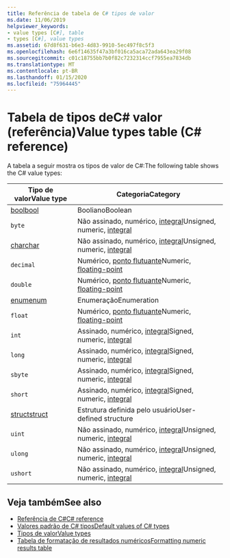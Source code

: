 ```yaml
---
title: Referência de tabela de C# tipos de valor
ms.date: 11/06/2019
helpviewer_keywords:
- value types [C#], table
- types [C#], value types
ms.assetid: 67d8f631-b6e3-4d83-9910-5ec497f8c5f3
ms.openlocfilehash: 6e6f14635f47a3bf016ca5aca72ada643ea29f08
ms.sourcegitcommit: c01c18755bb7b0f82c7232314ccf7955ea7834db
ms.translationtype: MT
ms.contentlocale: pt-BR
ms.lasthandoff: 01/15/2020
ms.locfileid: "75964445"
---
```

# <a name="value-types-table-c-reference"></a><span data-ttu-id="c044a-102">Tabela de tipos deC# valor (referência)</span><span class="sxs-lookup"><span data-stu-id="c044a-102">Value types table (C# reference)</span></span>

<span data-ttu-id="c044a-103">A tabela a seguir mostra os tipos de valor de C#:</span><span class="sxs-lookup"><span data-stu-id="c044a-103">The following table shows the C# value types:</span></span>

|<span data-ttu-id="c044a-104">Tipo de valor</span><span class="sxs-lookup"><span data-stu-id="c044a-104">Value type</span></span>|<span data-ttu-id="c044a-105">Categoria</span><span class="sxs-lookup"><span data-stu-id="c044a-105">Category</span></span>|
|----------------|--------------|
|[<span data-ttu-id="c044a-106">bool</span><span class="sxs-lookup"><span data-stu-id="c044a-106">bool</span></span>](../builtin-types/bool.md)|<span data-ttu-id="c044a-107">Booliano</span><span class="sxs-lookup"><span data-stu-id="c044a-107">Boolean</span></span>|
|`byte`|<span data-ttu-id="c044a-108">Não assinado, numérico, [integral](../builtin-types/integral-numeric-types.md)</span><span class="sxs-lookup"><span data-stu-id="c044a-108">Unsigned, numeric, [integral](../builtin-types/integral-numeric-types.md)</span></span>|
|[<span data-ttu-id="c044a-109">char</span><span class="sxs-lookup"><span data-stu-id="c044a-109">char</span></span>](../builtin-types/char.md)|<span data-ttu-id="c044a-110">Não assinado, numérico, [integral](../builtin-types/integral-numeric-types.md)</span><span class="sxs-lookup"><span data-stu-id="c044a-110">Unsigned, numeric, [integral](../builtin-types/integral-numeric-types.md)</span></span>|
|`decimal`|<span data-ttu-id="c044a-111">Numérico, [ponto flutuante](../builtin-types/floating-point-numeric-types.md)</span><span class="sxs-lookup"><span data-stu-id="c044a-111">Numeric, [floating-point](../builtin-types/floating-point-numeric-types.md)</span></span>|
|`double`|<span data-ttu-id="c044a-112">Numérico, [ponto flutuante](../builtin-types/floating-point-numeric-types.md)</span><span class="sxs-lookup"><span data-stu-id="c044a-112">Numeric, [floating-point](../builtin-types/floating-point-numeric-types.md)</span></span>|
|[<span data-ttu-id="c044a-113">enum</span><span class="sxs-lookup"><span data-stu-id="c044a-113">enum</span></span>](../builtin-types/enum.md)|<span data-ttu-id="c044a-114">Enumeração</span><span class="sxs-lookup"><span data-stu-id="c044a-114">Enumeration</span></span>|
|`float`|<span data-ttu-id="c044a-115">Numérico, [ponto flutuante](../builtin-types/floating-point-numeric-types.md)</span><span class="sxs-lookup"><span data-stu-id="c044a-115">Numeric, [floating-point](../builtin-types/floating-point-numeric-types.md)</span></span>|
|`int`|<span data-ttu-id="c044a-116">Assinado, numérico, [integral](../builtin-types/integral-numeric-types.md)</span><span class="sxs-lookup"><span data-stu-id="c044a-116">Signed, numeric, [integral](../builtin-types/integral-numeric-types.md)</span></span>|
|`long`|<span data-ttu-id="c044a-117">Assinado, numérico, [integral](../builtin-types/integral-numeric-types.md)</span><span class="sxs-lookup"><span data-stu-id="c044a-117">Signed, numeric, [integral](../builtin-types/integral-numeric-types.md)</span></span>|
|`sbyte`|<span data-ttu-id="c044a-118">Assinado, numérico, [integral](../builtin-types/integral-numeric-types.md)</span><span class="sxs-lookup"><span data-stu-id="c044a-118">Signed, numeric, [integral](../builtin-types/integral-numeric-types.md)</span></span>|
|`short`|<span data-ttu-id="c044a-119">Assinado, numérico, [integral](../builtin-types/integral-numeric-types.md)</span><span class="sxs-lookup"><span data-stu-id="c044a-119">Signed, numeric, [integral](../builtin-types/integral-numeric-types.md)</span></span>|
|[<span data-ttu-id="c044a-120">struct</span><span class="sxs-lookup"><span data-stu-id="c044a-120">struct</span></span>](struct.md)|<span data-ttu-id="c044a-121">Estrutura definida pelo usuário</span><span class="sxs-lookup"><span data-stu-id="c044a-121">User-defined structure</span></span>|
|`uint`|<span data-ttu-id="c044a-122">Não assinado, numérico, [integral](../builtin-types/integral-numeric-types.md)</span><span class="sxs-lookup"><span data-stu-id="c044a-122">Unsigned, numeric, [integral](../builtin-types/integral-numeric-types.md)</span></span>|
|`ulong`|<span data-ttu-id="c044a-123">Não assinado, numérico, [integral](../builtin-types/integral-numeric-types.md)</span><span class="sxs-lookup"><span data-stu-id="c044a-123">Unsigned, numeric, [integral](../builtin-types/integral-numeric-types.md)</span></span>|
|`ushort`|<span data-ttu-id="c044a-124">Não assinado, numérico, [integral](../builtin-types/integral-numeric-types.md)</span><span class="sxs-lookup"><span data-stu-id="c044a-124">Unsigned, numeric, [integral](../builtin-types/integral-numeric-types.md)</span></span>|

## <a name="see-also"></a><span data-ttu-id="c044a-125">Veja também</span><span class="sxs-lookup"><span data-stu-id="c044a-125">See also</span></span>

- [<span data-ttu-id="c044a-126">Referência de C#</span><span class="sxs-lookup"><span data-stu-id="c044a-126">C# reference</span></span>](../index.md)
- [<span data-ttu-id="c044a-127">Valores padrão de C# tipos</span><span class="sxs-lookup"><span data-stu-id="c044a-127">Default values of C# types</span></span>](../builtin-types/default-values.md)
- [<span data-ttu-id="c044a-128">Tipos de valor</span><span class="sxs-lookup"><span data-stu-id="c044a-128">Value types</span></span>](value-types.md)
- [<span data-ttu-id="c044a-129">Tabela de formatação de resultados numéricos</span><span class="sxs-lookup"><span data-stu-id="c044a-129">Formatting numeric results table</span></span>](formatting-numeric-results-table.md)
